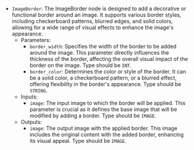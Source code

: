 - `ImageBorder`: The ImageBorder node is designed to add a decorative or functional border around an image. It supports various border styles, including checkerboard patterns, blurred edges, and solid colors, allowing for a wide range of visual effects to enhance the image's appearance.
    - Parameters:
        - `border_width`: Specifies the width of the border to be added around the image. This parameter directly influences the thickness of the border, affecting the overall visual impact of the border on the image. Type should be `INT`.
        - `border_color`: Determines the color or style of the border. It can be a solid color, a checkerboard pattern, or a blurred effect, offering flexibility in the border's appearance. Type should be `STRING`.
    - Inputs:
        - `image`: The input image to which the border will be applied. This parameter is crucial as it defines the base image that will be modified by adding a border. Type should be `IMAGE`.
    - Outputs:
        - `image`: The output image with the applied border. This image includes the original content with the added border, enhancing its visual appeal. Type should be `IMAGE`.

